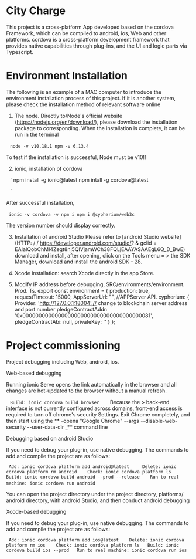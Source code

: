 # City Charge

This project is a cross-platform App developed based on the cordova Framework, which can be compiled to android, ios, Web and other platforms. cordova is a cross-platform development framework that provides native capabilities through plug-ins, and the UI and logic parts via Typescript.

# Environment Installation

The following is an example of a MAC computer to introduce the environment installation process of this project. If it is another system, please check the installation method of relevant software online

1. The node. Directly to/Node's official website (https://nodejs.org/en/download/), please download the installation package to corresponding.
When the installation is complete, it can be run in the terminal

` ` `
node -v
v10.18.1
npm -v
6.13.4
` ` `

To test if the installation is successful, Node must be v10!!

2. ionic, installation of cordova

` ` `
npm install -g ionic@latest
npm intall -g cordova@latest

` ` `

After successful installation,

` ` `
ionic -v
cordova -v
npm i
npm i @cypherium/web3c
` ` `

The version number should display correctly.

3. Installation of android Studio Please refer to [android Studio website] (HTTP: / / https://developer.android.com/studio/? & gclid = EAIaIQobChMI4Zegt8nj5QIVjamWCh38FQLjEAAYASAAEgL6Q_D_BwE) download and install, after opening, click on the Tools menu = > the SDK Manager, download and install the android SDK - 28.

4. Xcode installation: search Xcode directly in the app Store.
5. Modify IP address before debugging, SRC/environments/environment. Prod. Ts.
export const environment = {
production: true,
requestTimeout: 15000,
AppServerUrl: "", //APPServer API.
cypherium: {
Provider: 'http://127.0.0.1:18004',// change to blockchain server address and port number
pledgeContractAddr: '0x0000000000000000000000000000000000000081',
pledgeContractAbi: null,
privateKey: ''
}
};


# Project commissioning

Project debugging including Web, android, ios.

Web-based debugging

Running ionic Serve opens the link automatically in the browser and all changes are hot-updated to the browser without a manual refresh.

` ` `
Build: ionic cordova build browser  
` ` `
Because the > back-end interface is not currently configured across domains, front-end access is required to turn off chrome's security Settings. Exit Chrome completely, and then start using the ** -opena "Google Chrome" --args --disable-web-security --user-data-dir _** command line

Debugging based on android Studio

If you need to debug your plug-in, use native debugging. The commands to add and compile the project are as follows:

` ` `
Add: ionic cordova platform add android@latest    
Delete: ionic cordova platform rm android   
Check: ionic cordova platform ls   
Build: ionic cordova build android --prod --release   
Run to real machine: ionic cordova run android   
` ` `

You can open the project directory under the project directory, platforms/ android directory, with android Studio, and then conduct android debugging

Xcode-based debugging

If you need to debug your plug-in, use native debugging. The commands to add and compile the project are as follows:

` ` `
Add: ionic cordova platform add ios@latest   
Delete: ionic cordova platform rm ios   
Check: ionic cordova platform ls  
Build: ionic cordova build ios --prod  
Run to real machine: ionic cordova run ios  
` ` `

